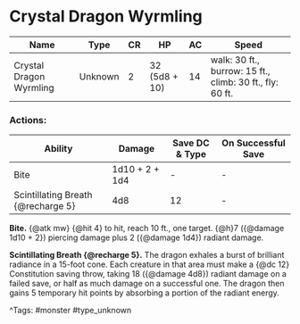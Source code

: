 # Crystal Dragon Wyrmling

| Name | Type | CR | HP | AC | Speed |
|------|------|----|----|----|-------|
| Crystal Dragon Wyrmling | Unknown | 2 | 32 (5d8 + 10) | 14 | walk: 30 ft., burrow: 15 ft., climb: 30 ft., fly: 60 ft. |

### Actions:

| Ability | Damage | Save DC & Type | On Successful Save |
|---------|--------|----------------|--------------------|
| Bite | 1d10 + 2 + 1d4 | - | - |
| Scintillating Breath {@recharge 5} | 4d8 | 12 | - |


**Bite.** {@atk mw} {@hit 4} to hit, reach 10 ft., one target. {@h}7 ({@damage 1d10 + 2}) piercing damage plus 2 ({@damage 1d4}) radiant damage.

**Scintillating Breath {@recharge 5}.** The dragon exhales a burst of brilliant radiance in a 15-foot cone. Each creature in that area must make a {@dc 12} Constitution saving throw, taking 18 ({@damage 4d8}) radiant damage on a failed save, or half as much damage on a successful one. The dragon then gains 5 temporary hit points by absorbing a portion of the radiant energy.

^Tags: #monster #type_unknown